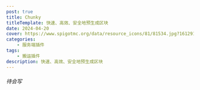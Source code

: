 ```yaml
---
post: true
title: Chunky
titleTemplate: 快速、高效、安全地预生成区块
date: 2024-04-20
cover: https://www.spigotmc.org/data/resource_icons/81/81534.jpg?1612919814
categories:
    - 服务端插件
tags:
    - 搬运插件
description: 快速、高效、安全地预生成区块
---
```


###### 待会写
